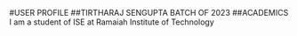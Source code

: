 #USER PROFILE
##TIRTHARAJ SENGUPTA
BATCH OF 2023
##ACADEMICS
I am a student of ISE at Ramaiah Institute of Technology
